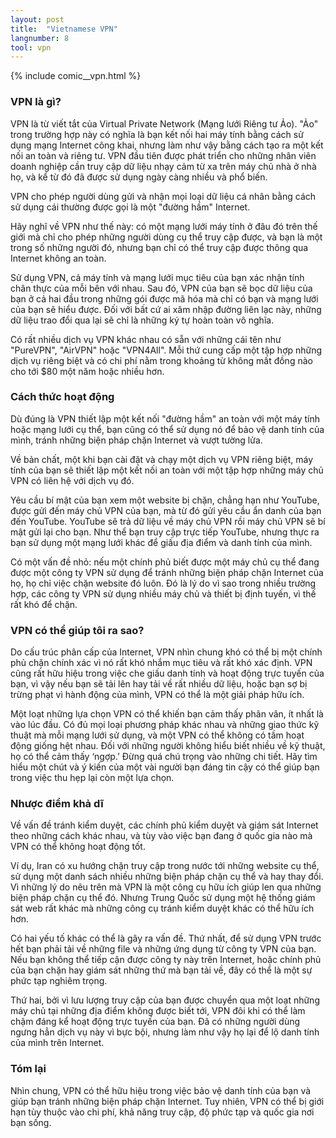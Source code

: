 ```yaml
---
layout: post
title:  "Vietnamese VPN"
langnumber: 8
tool: vpn
---
```


{% include comic__vpn.html %}

<h3 class='subhed'>VPN là gì?</h3>

VPN là từ viết tắt của Virtual Private Network (Mạng lưới Riêng tư Ảo). "Ảo" trong trường hợp này có nghĩa là bạn kết nối hai máy tính bằng cách sử dụng mạng Internet công khai, nhưng làm như vậy bằng cách tạo ra một kết nối an toàn và riêng tư. VPN đầu tiên được phát triển cho những nhân viên doanh nghiệp cần truy cập dữ liệu nhạy cảm từ xa trên máy chủ nhà ở nhà họ, và kể từ đó đã được sử dụng ngày càng nhiều và phổ biến. 

VPN cho phép người dùng gửi và nhận mọi loại dữ liệu cá nhân bằng cách sử dụng cái thường được gọi là một "đường hầm" Internet.

Hãy nghĩ về VPN như thế này: có một mạng lưới máy tính ở đâu đó trên thế giới mà chỉ cho phép những người dùng cụ thể truy cập được, và bạn là một trong số những người đó, nhưng bạn chỉ có thể truy cập được thông qua Internet không an toàn.

Sử dụng VPN, cả máy tính và mạng lưới mục tiêu của bạn xác nhận tính chân thực của mỗi bên với nhau. Sau đó, VPN của bạn sẽ bọc dữ liệu của bạn ở cả hai đầu trong những gói được mã hóa mà chỉ có bạn và mạng lưới của bạn sẽ hiểu được. Đối với bất cứ ai xâm nhập đường liên lạc này, những dữ liệu trao đổi qua lại sẽ chỉ là những ký tự hoàn toàn vô nghĩa.

Có rất nhiều dịch vụ VPN khác nhau có sẵn với những cái tên như "PureVPN", "AirVPN" hoặc "VPN4All". Mỗi thứ cung cấp một tập hợp những dịch vụ riêng biệt và có chi phí nằm trong khoảng từ không mất đồng nào cho tới $80 một năm hoặc nhiều hơn.

<h3 class='subhed icon how'>Cách thức hoạt động</h3>

Dù đúng là VPN thiết lập một kết nối "đường hầm" an toàn với một máy tính hoặc mạng lưới cụ thể, bạn cũng có thể sử dụng nó để bảo vệ danh tính của mình, tránh những biện pháp chặn Internet và vượt tường lửa.

Về bản chất, một khi bạn cài đặt và chạy một dịch vụ VPN riêng biệt, máy tính của bạn sẽ thiết lập một kết nối an toàn với một tập hợp những máy chủ VPN có liên hệ với dịch vụ đó.

Yêu cầu bí mật của bạn xem một website bị chặn, chẳng hạn như YouTube, được gửi đến máy chủ VPN của bạn, mà từ đó gửi yêu cầu ẩn danh của bạn đến YouTube. YouTube sẽ trả dữ liệu về máy chủ VPN rồi máy chủ VPN sẽ bí mật gửi lại cho bạn. Như thể bạn truy cập trực tiếp YouTube, nhưng thực ra bạn sử dụng một mạng lưới khác để giấu địa điểm và danh tính của mình. 

Có một vấn đề nhỏ: nếu một chính phủ biết được một máy chủ cụ thể đang được một công ty VPN sử dụng để tránh những biện pháp chặn Internet của họ, họ chỉ việc chặn website đó luôn. Đó là lý do vì sao trong nhiều trường hợp, các công ty VPN sử dụng nhiều máy chủ và thiết bị định tuyến, vì thế rất khó để chặn.

<h3 class='subhed icon help'>VPN có thể giúp tôi ra sao?</h3>

Do cấu trúc phân cấp của Internet, VPN nhìn chung khó có thể bị một chính phủ chặn chính xác vì nó rất khó nhắm mục tiêu và rất khó xác định. VPN cũng rất hữu hiệu trong việc che giấu danh tính và hoạt động trực tuyến của bạn, vì vậy nếu bạn sẽ tải lên hay tải về rất nhiều dữ liệu, hoặc bạn sợ bị trừng phạt vì hành động của mình, VPN có thể là một giải pháp hữu ích.

Một loạt những lựa chọn VPN có thể khiến bạn cảm thấy phân vân, ít nhất là vào lúc đầu. Có đủ mọi loại phương pháp khác nhau và những giao thức kỹ thuật mà mỗi mạng lưới sử dụng, và một VPN có thể không có tầm hoạt động giống hệt nhau. Đối với những người không hiểu biết nhiều về kỹ thuật, họ có thể cảm thấy ‘ngợp.’ Đừng quá chú trọng vào những chi tiết. Hãy tìm hiểu một chút và ý kiến của một vài người bạn đáng tin cậy có thể giúp bạn trong việc thu hẹp lại còn một lựa chọn.

<h3 class='subhed icon caution'>Nhược điểm khả dĩ</h3>

Về vấn đề tránh kiểm duyệt, các chính phủ kiểm duyệt và giám sát Internet theo những cách khác nhau, và tùy vào việc bạn đang ở quốc gia nào mà VPN có thể không hoạt động tốt.

Ví dụ, Iran có xu hướng chặn truy cập trong nước tới những website cụ thể, sử dụng một danh sách nhiều những biện pháp chặn cụ thể  và hay thay đổi. Vì những lý do nêu trên mà VPN là một công cụ hữu ích giúp len qua những biện pháp chặn cụ thể đó. Nhưng Trung Quốc sử dụng một hệ thống giám sát web rất khác mà những công cụ tránh kiểm duyệt khác có thể hữu ích hơn.

Có hai yếu tố khác có thể là gây ra vấn đề. Thứ nhất, để sử dụng VPN trước hết bạn phải tải về những file và những ứng dụng từ công ty VPN của bạn. Nếu bạn không thể tiếp cận được công ty này trên Internet, hoặc chính phủ của bạn chặn hay giám sát những thứ mà bạn tải về, đây có thể là một sự phức tạp nghiêm trọng.

Thứ hai, bởi vì lưu lượng truy cập của bạn được chuyển qua một loạt những máy chủ tại những địa điểm không được biết tới, VPN đôi khi có thể làm chậm đáng kể hoạt động trực tuyến của bạn. Đã có những người dùng ngưng hẳn dịch vụ này vì bực bội, nhưng làm như vậy họ lại để lộ danh tính của mình trên Internet.

<h3 class='subhed icon bottomLine'>Tóm lại</h3>

Nhìn chung, VPN có thể hữu hiệu trong việc bảo vệ danh tính của bạn và giúp bạn tránh những biện pháp chặn Internet. Tuy nhiên, VPN có thể bị giới hạn tùy thuộc vào chi phí, khả năng truy cập, độ phức tạp và quốc gia nơi bạn sống.
